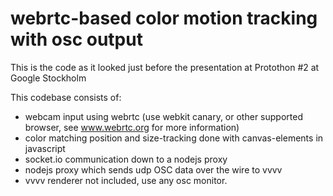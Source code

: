 # webrtc-based color motion tracking with osc output

This is the code as it looked just before the presentation at Protothon #2 at Google Stockholm

This codebase consists of: 

+ webcam input using webrtc (use webkit canary, or other supported browser, see www.webrtc.org for more information)
+ color matching position and size-tracking done with canvas-elements in javascript
+ socket.io communication down to a nodejs proxy
+ nodejs proxy which sends udp OSC data over the wire to vvvv
+ vvvv renderer not included, use any osc monitor.



